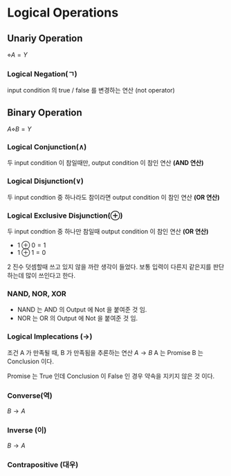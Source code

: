 # Logical Operations

## Unariy Operation

$\diamond A = Y$

### Logical Negation(ㄱ)

input condition 의 true / false 를 변경하는 연산 (not operator)

## Binary Operation

$A \diamond B = Y$

### Logical Conjunction($\wedge$)

두 input condition 이 참일때만, output condition 이 참인 연산 **(AND 연산)**

### Logical Disjunction($\vee$)

두 input condtion 중 하나라도 참이라면 output condition 이 참인 연산 **(OR 연산)**

### Logical Exclusive Disjunction($\oplus$)

두 input condtion 중 하나만 참일때 output condition 이 참인 연산 **(OR 연산)**

- $1 \oplus 0 = 1$
- $1 \oplus 1 = 0$

2 진수 덧셈할때 쓰고 있지 않을 까란 생각이 들었다. 보통 입력이 다른지 같은지를 판단하는데 많이 쓰인다고 한다.

### NAND, NOR, XOR

- NAND 는 AND 의 Output 에 Not 을 붙여준 것 임.
- NOR 는 OR 의 Output 에 Not 을 붙여준 것 임.

### Logical Implecations ($\longrightarrow$)

조건 A 가 만족될 때, B 가 만족됨을 추론하는 연산 $A \longrightarrow B$
A 는 Promise B 는 Conclusion 이다.

Promise 는 True 인데 Conclusion 이 False 인 경우 약속을 지키지 않은 것 이다.

### Converse(역)

$B \longrightarrow A$

### Inverse (이)

$B \longrightarrow A$

### Contrapositive (대우)
